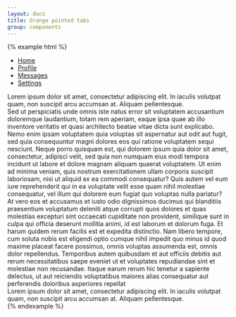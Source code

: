 ```yaml
---
layout: docs
title: Orange pointed tabs
group: components
---
```


{% example html %}
<ul class="nav nav-tabs o-nav-tabs">
    <li class="nav-item"><a class="nav-link active" href="#home2" data-toggle="tab">Home<div class="arrow" aria-hidden="true"></div></a></li>
    <li class="nav-item"><a class="nav-link" href="#profile2" data-toggle="tab">Profile<div class="arrow" aria-hidden="true"></div></a></li>
    <li class="nav-item"><a class="nav-link" href="#messages2" data-toggle="tab">Messages<div class="arrow" aria-hidden="true"></div></a></li>
    <li class="nav-item"><a class="nav-link" href="#settings2" data-toggle="tab">Settings<div class="arrow" aria-hidden="true"></div></a></li>
</ul>
<div class="tab-content o-nav-tabs-content">
    <div class="tab-pane active" id="home2">Lorem ipsum dolor sit
        amet, consectetur adipiscing elit. In iaculis volutpat quam, non
        suscipit arcu accumsan at. Aliquam pellentesque.</div>
    <div class="tab-pane" id="profile2">Sed ut perspiciatis unde omnis iste natus error sit
        voluptatem accusantium doloremque laudantium, totam rem aperiam,
        eaque ipsa quae ab illo inventore veritatis et quasi architecto beatae vitae dicta sunt explicabo.
        Nemo enim ipsam voluptatem quia voluptas sit aspernatur aut odit aut fugit,
        sed quia consequuntur magni dolores eos qui ratione voluptatem sequi nesciunt.
        Neque porro quisquam est, qui dolorem ipsum quia dolor sit amet, consectetur,
        adipisci velit, sed quia non numquam eius modi tempora incidunt ut labore et dolore
        magnam aliquam quaerat voluptatem. Ut enim ad minima veniam, quis nostrum exercitationem
        ullam corporis suscipit laboriosam, nisi ut aliquid ex ea commodi consequatur?
        Quis autem vel eum iure reprehenderit qui in ea voluptate velit esse quam nihil
        molestiae consequatur, vel illum qui dolorem eum fugiat quo voluptas nulla pariatur?
    </div>
    <div class="tab-pane" id="messages2">At vero eos et accusamus et iusto odio dignissimos ducimus
        qui blanditiis praesentium voluptatum deleniti atque corrupti quos dolores et quas
        molestias excepturi sint occaecati cupiditate non provident, similique sunt in culpa
        qui officia deserunt mollitia animi, id est laborum et dolorum fuga. Et harum quidem
        rerum facilis est et expedita distinctio. Nam libero tempore, cum soluta nobis est
        eligendi optio cumque nihil impedit quo minus id quod maxime placeat facere possimus,
        omnis voluptas assumenda est, omnis dolor repellendus. Temporibus autem quibusdam et
        aut officiis debitis aut rerum necessitatibus saepe eveniet ut et voluptates repudiandae
        sint et molestiae non recusandae. Itaque earum rerum hic tenetur a sapiente delectus,
        ut aut reiciendis voluptatibus maiores alias consequatur aut perferendis doloribus
        asperiores repellat
    </div>
    <div class="tab-pane" id="settings2">Lorem ipsum dolor sit
        amet, consectetur adipiscing elit. In iaculis volutpat quam, non
        suscipit arcu accumsan at. Aliquam pellentesque.
    </div>
</div>
{% endexample %}